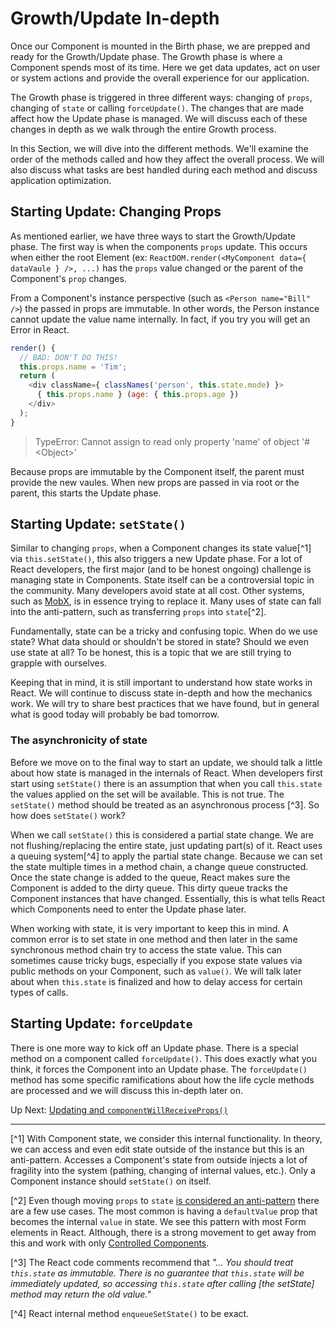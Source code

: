 # Growth/Update In-depth
 Once our Component is mounted in the Birth phase, we are prepped and ready for the Growth/Update phase. The Growth phase is where a Component spends most of its time. Here we get data updates, act on user or system actions and provide the overall experience for our application.
 
 The Growth phase is triggered in three different ways: changing of `props`, changing of `state` or calling `forceUpdate()`. The changes that are made affect how the Update phase is managed. We will discuss each of these changes in depth as we walk through the entire Growth process.
 
 In this Section, we will dive into the different methods. We'll examine the order of the methods called and how they affect the overall process. We will also discuss what tasks are best handled during each method and discuss application optimization.
 
 ## Starting Update: Changing Props
  As mentioned earlier, we have three ways to start the Growth/Update phase. The first way is when the components `props` update. This occurs when either the root Element (ex: `ReactDOM.render(<MyComponent data={ dataVaule } />, ...)` has the `props` value changed or the parent of the Component's `prop` changes.
  
  From a Component's instance perspective (such as `<Person name="Bill" />`) the passed in props are immutable. In other words, the Person instance cannot update the value name internally. In fact, if you try you will get an Error in React.
  
  ```javascript
  render() {
    // BAD: DON'T DO THIS!
    this.props.name = 'Tim';
    return (
      <div className={ classNames('person', this.state.mode) }>
        { this.props.name } (age: { this.props.age })
      </div>
    );
  }
  ```
  
> TypeError: Cannot assign to read only property 'name' of object '#&lt;Object&gt;'

Because props are immutable by the Component itself, the parent must provide the new vaules. When new props are passed in via root or the parent, this starts the Update phase.

## Starting Update: `setState()`
 Similar to changing `props`, when a Component changes its state value[^1] via `this.setState()`, this also triggers a new Update phase. For a lot of React developers, the first major (and to be honest ongoing) challenge is managing state in Components. State itself can be a controversial topic in the community. Many developers avoid state at all cost. Other systems, such as [MobX](http://mobxjs.github.io/mobx/), is in essence trying to replace it. Many uses of state can fall into the anti-pattern, such as transferring `props` into `state`[^2].
 
 Fundamentally, state can be a tricky and confusing topic. When do we use state? What data should or shouldn't be stored in state? Should we even use state at all? To be honest, this is a topic that we are still trying to grapple with ourselves. 
 
 Keeping that in mind, it is still important to understand how state works in React. We will continue to discuss state in-depth and how the mechanics work. We will try to share best practices that we have found, but in general what is good today will probably be bad tomorrow.
 
 ### The asynchronicity of state
 Before we move on to the final way to start an update, we should talk a little about how state is managed in the internals of React. When developers first start using `setState()` there is an assumption that when you call `this.state` the values applied on the set will be available. This is not true. The `setState()` method should be treated as an asynchronous process [^3]. So how does `setState()` work?
 
 When we call `setState()` this is considered a partial state change. We are not flushing/replacing the entire state, just updating part(s) of it. React uses a queuing system[^4] to apply the partial state change. Because we can set the state multiple times in a method chain, a change queue constructed. Once the state change is added to the queue, React makes sure the Component is added to the dirty queue. This dirty queue tracks the Component instances that have changed. Essentially, this is what tells React which Components need to enter the Update phase later.
 
 When working with state, it is very important to keep this in mind. A common error is to set state in one method and then later in the same synchronous method chain try to access the state value. This can sometimes cause tricky bugs, especially if you expose state values via public methods on your Component, such as `value()`. We will talk later about when `this.state` is finalized and how to delay access for certain types of calls.
 
## Starting Update: `forceUpdate`
 There is one more way to kick off an Update phase. There is a special method on a component called `forceUpdate()`. This does exactly what you think, it forces the Component into an Update phase. The `forceUpdate()` method has some specific ramifications about how the life cycle methods are processed and we will discuss this in-depth later on.

 
 Up Next: [Updating and `componentWillReceiveProps()`](update/component_will_receive_props.md)
 
 ---
 
 [^1] With Component state, we consider this internal functionality. In theory, we can access and even edit state outside of the instance but this is an anti-pattern. Accesses a Component's state from outside injects a lot of fragility into the system (pathing, changing of internal values, etc.). Only a Component instance should `setState()` on itself. 
 
 [^2] Even though moving `props` to `state` [is considered an anti-pattern](https://facebook.github.io/react/tips/props-in-getInitialState-as-anti-pattern.html) there are a few use cases. The most common is having a `defaultValue` prop that becomes the internal `value` in state. We see this pattern with most Form elements in React. Although, there is a strong movement to get away from this and work with only [Controlled Components](https://facebook.github.io/react/docs/forms.html#controlled-components).
 
 [^3] The React code comments recommend that *"... You should treat `this.state` as immutable. There is no guarantee that `this.state` will be immediately updated, so accessing `this.state` after calling [the setState] method may return the old value."*
 
 [^4] React internal method `enqueueSetState()` to be exact.
 